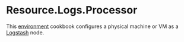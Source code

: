 # Resource.Logs.Processor

This [environment](http://blog.vialstudios.com/the-environment-cookbook-pattern/#theenvironmentcookbook) cookbook configures
a physical machine or VM as a [Logstash](https://www.elastic.co/products/logstash) node.

